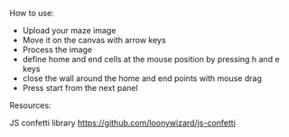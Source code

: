 How to use:

- Upload your maze image
- Move it on the canvas with arrow keys
- Process the image
- define home and end cells at the mouse position by pressing h and e keys
- close the wall around the home and end points with mouse drag
- Press start from the next panel

Resources:

JS confetti library
https://github.com/loonywizard/js-confetti
